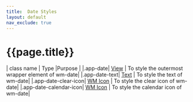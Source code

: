 ```yaml
---
title:  Date Styles
layout: default
nav_exclude: true
---
```

# {{page.title}}

| class name  | Type |Purpose |
|.app-date| [View](../../view.style.html) | To style the outermost wrapper element of wm-date|
|.app-date-text| [Text](../../text.style.html) | To style the text of wm-date|
|.app-date-clear-icon| [WM Icon](../../basic/icon.style.html) | To style the clear icon of wm-date|
|.app-date-calendar-icon| [WM Icon](../../basic/icon.style.html) | To style the calendar icon of wm-date|
